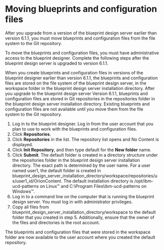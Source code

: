 # Moving blueprints and configuration files

After you upgrade from a version of the blueprint design server earlier than version 6.1.1, you must move blueprints and configuration files from the file system to the Git repository.

To move the blueprints and configuration files, you must have administrative access to the blueprint designer. Complete the following steps after the blueprint design server is upgraded to version 6.1.1.

When you create blueprints and configuration files in versions of the blueprint designer earlier than version 6.1.1, the blueprints and configuration files are stored on the file system of the blueprint design server, in the workspace folder in the blueprint design server installation directory. After you upgrade to the blueprint design server Version 6.1.1, blueprints and configuration files are stored in Git repositories in the repositories folder in the blueprint design server installation directory. Existing blueprints and configuration files are not available until you move them from the file system to the Git repository.

1.   Log in to the blueprint designer. Log in from the user account that you plan to use to work with the blueprints and configuration files. 
2.  Click **Repositories**.
3.   Click **Repositories** in the list. The repository list opens and No Content is displayed.
4.  Click **Init Repository**, and then type default for the **New folder** name. 
5.   Click **Submit**. The default folder is created in a directory structure under the repositories folder in the blueprint design server installation directory. The exact path is determined by the user name. For a user named user1, the default folder is created in blueprint\_design\_server\_installation\_directory/workspace/repositories/us/user1\_id/OrionContent. The default installation directory is /opt/ibm-ucd-patterns on Linux™ and C:\\Program Files\\ibm-ucd-patterns on Windows™. 
6.   Log in to a command line on the computer that is running the blueprint design server. You must log in with administrator privileges.
7.   Copy all files from blueprint\_design\_server\_installation\_directory/workspace to the default folder that you created in step 5. Additionally, ensure that the owner of the files and directories is the root account.

The blueprints and configuration files that were stored in the workspace folder are now available to the user account where you created the default repository.

